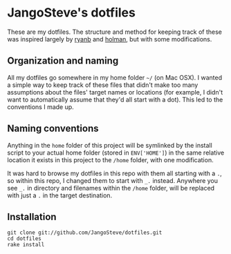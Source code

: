 # JangoSteve's dotfiles

These are my dotfiles. The structure and method for keeping track of
these was inspired largely by
[ryanb](https://github.com/ryanb/dotfiles) and [holman](https://github.com/holman/dotfiles), but with some modifications.

## Organization and naming

All my dotfiles go somewhere in my home folder `~/` (on Mac OSX). I
wanted a simple way to keep track of these files that didn't make too
many assumptions about the files' target names or locations (for
example, I didn't want to automatically assume that they'd all start
with a dot). This led to the conventions I made up.

## Naming conventions

Anything in the `home` folder of this project will be symlinked by the
install script to your actual home folder (stored in `ENV['HOME']`) in
the same relative location it exists in this project to the `/home`
folder, with one modification.

It was hard to browse my dotfiles in this repo with them all starting
with a `.`, so within this repo, I changed them to start with `_.`
instead. Anywhere you see `_.` in directory and filenames within the
`/home` folder,
will be replaced with just a `.` in the target destination.

## Installation

```
git clone git://github.com/JangoSteve/dotfiles.git
cd dotfiles
rake install
```
